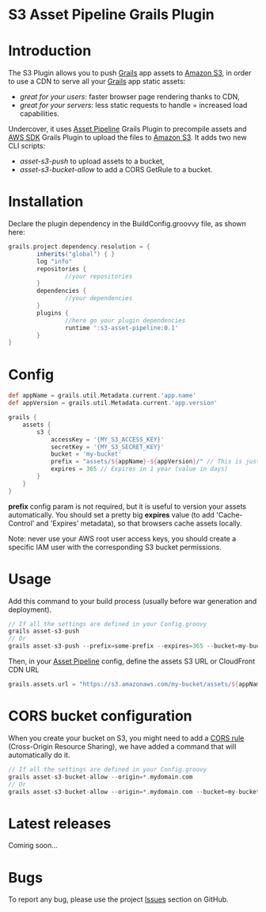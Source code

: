 
S3 Asset Pipeline Grails Plugin
===============================

# Introduction

The S3 Plugin allows you to push [Grails](http://grails.org) app assets to [Amazon S3](aws.amazon.com/s3/), in order to use a CDN to serve all your [Grails](http://grails.org) app static assets:

- *great for your users*: faster browser page rendering thanks to CDN,
- *great for your servers*: less static requests to handle = increased load capabilities.

Undercover, it uses [Asset Pipeline](http://grails.org/plugin/asset-pipeline) Grails Plugin to precompile assets and [AWS SDK](http://grails.org/plugin/aws-sdk) Grails Plugin to upload the files to [Amazon S3](aws.amazon.com/s3/).
It adds two new CLI scripts:

- *asset-s3-push* to upload assets to a bucket,
- *asset-s3-bucket-allow* to add a CORS GetRule to a bucket.

# Installation

Declare the plugin dependency in the BuildConfig.groovvy file, as shown here:

```groovy
grails.project.dependency.resolution = {
		inherits("global") { }
		log "info"
		repositories {
                //your repositories
        }
        dependencies {
                //your dependencies
        }
		plugins {
				//here go your plugin dependencies
				runtime ':s3-asset-pipeline:0.1'
		}
}
```


# Config

```groovy
def appName = grails.util.Metadata.current.'app.name'
def appVersion = grails.util.Metadata.current.'app.version'

grails {
    assets {
        s3 {
            accessKey = '{MY_S3_ACCESS_KEY}'
            secretKey = '{MY_S3_SECRET_KEY}'
            bucket = 'my-bucket'
            prefix = "assets/${appName}-${appVersion}/" // This is just a prefix example
            expires = 365 // Expires in 1 year (value in days)
        }
    }
}
```

**prefix** config param is not required, but it is useful to version your assets automatically.
You should set a pretty big **expires** value (to add 'Cache-Control' and 'Expires' metadata), so that browsers cache assets locally.

Note: never use your AWS root user access keys, you should create a specific IAM user with the corresponding S3 bucket permissions.


# Usage

Add this command to your build process (usually before war generation and deployment).

```groovy
// If all the settings are defined in your Config.groovy
grails asset-s3-push
// Or
grails asset-s3-push --prefix=some-prefix --expires=365 --bucket=my-bucket --region=eu-west-1 --access-key=$MY_S3_ACCESS_KEY --secret-key=$MY_S3_SECRET_KEY
```

Then, in your [Asset Pipeline](http://grails.org/plugin/asset-pipeline) config, define the assets S3 URL or CloudFront CDN URL

```groovy
grails.assets.url = "https://s3.amazonaws.com/my-bucket/assets/${appName}-${appVersion}"
```

# CORS bucket configuration

When you create your bucket on S3, you might need to add a [CORS rule](http://docs.aws.amazon.com/AmazonS3/latest/dev/cors.html) (Cross-Origin Resource Sharing), we have added a command that will automatically do it.

```groovy
// If all the settings are defined in your Config.groovy
grails asset-s3-bucket-allow --origin=*.mydomain.com
// Or
grails asset-s3-bucket-allow --origin=*.mydomain.com --bucket=my-bucket --region=eu-west-1 --access-key=$MY_S3_ACCESS_KEY --secret-key=$MY_S3_SECRET_KEY
```

# Latest releases

Coming soon...

# Bugs

To report any bug, please use the project [Issues](http://github.com/agorapulse/grails-s3-asset-pipeline/issues) section on GitHub.